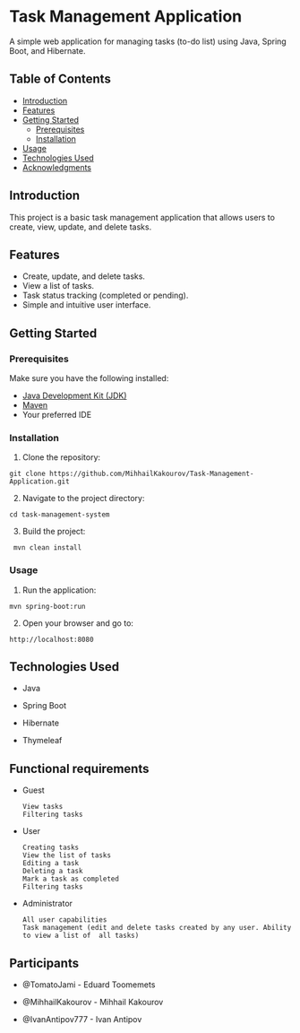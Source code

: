 # Task Management Application

A simple web application for managing tasks (to-do list) using Java, Spring Boot, and Hibernate.

## Table of Contents
- [Introduction](#introduction)
- [Features](#features)
- [Getting Started](#getting-started)
  - [Prerequisites](#prerequisites)
  - [Installation](#installation)
- [Usage](#usage)
- [Technologies Used](#technologies-used)
- [Acknowledgments](#acknowledgments)

## Introduction

This project is a basic task management application that allows users to create, view, update, and delete tasks.

## Features

- Create, update, and delete tasks.
- View a list of tasks.
- Task status tracking (completed or pending).
- Simple and intuitive user interface.

## Getting Started

### Prerequisites

Make sure you have the following installed:

- [Java Development Kit (JDK)](https://www.oracle.com/java/technologies/javase-downloads.html)
- [Maven](https://maven.apache.org/download.cgi)
- Your preferred IDE

### Installation

   1. Clone the repository:
   ```
   git clone https://github.com/MihhailKakourov/Task-Management-Application.git
   ```
   2. Navigate to the project directory:
   ```
   cd task-management-system
   ```
   3. Build the project:
   ```
    mvn clean install
   ```
### Usage
   1. Run the application:
   ```
   mvn spring-boot:run
   ```
   2. Open your browser and go to:
   ```
   http://localhost:8080
   ```
## Technologies Used
   - Java

   - Spring Boot

   - Hibernate

   - Thymeleaf

## Functional requirements
- Guest
    ```
    View tasks
    Filtering tasks
    ```
- User
    ```
    Creating tasks
    View the list of tasks
    Editing a task
    Deleting a task
    Mark a task as completed
    Filtering tasks
    ```
- Administrator
    ```
    All user capabilities
    Task management (edit and delete tasks created by any user. Ability to view a list of  all tasks)
    ```

## Participants
   - @TomatoJami - Eduard Toomemets

   - @MihhailKakourov - Mihhail Kakourov

   - @IvanAntipov777 - Ivan Antipov
